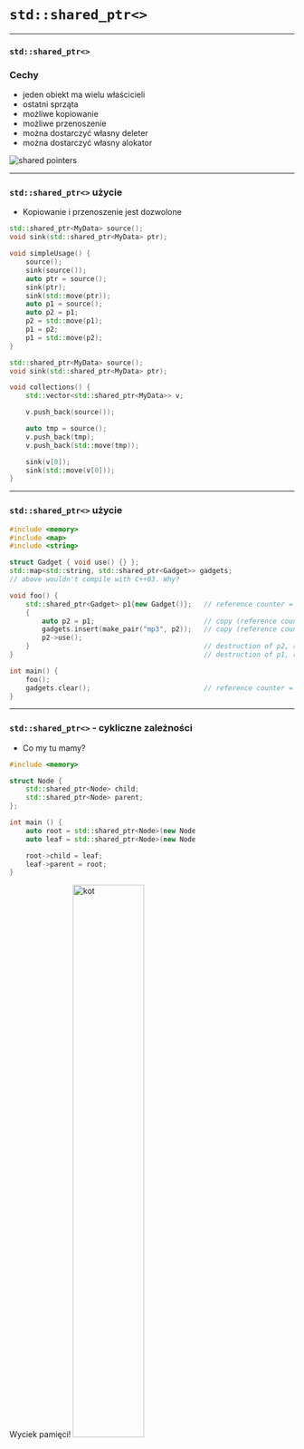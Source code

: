 ﻿<!-- .slide: data-background="#111111" -->

# `std::shared_ptr<>`

___

### `std::shared_ptr<>`

### Cechy

* <!-- .element: class="fragment fade-in" --> jeden obiekt ma wielu właścicieli
* <!-- .element: class="fragment fade-in" --> ostatni sprząta
* <!-- .element: class="fragment fade-in" --> możliwe kopiowanie
* <!-- .element: class="fragment fade-in" --> możliwe przenoszenie
* <!-- .element: class="fragment fade-in" --> można dostarczyć własny deleter
* <!-- .element: class="fragment fade-in" --> można dostarczyć własny alokator

<img src="../img/sharedptr1inverted.png" alt="shared pointers" class="plain fragment fade-in">

___
<!-- .slide: style="font-size: 0.85em" -->

### `std::shared_ptr<>` użycie

* Kopiowanie i przenoszenie jest dozwolone

<div class="multicolumn">
<div class="col">

```cpp
std::shared_ptr<MyData> source();
void sink(std::shared_ptr<MyData> ptr);

void simpleUsage() {
    source();
    sink(source());
    auto ptr = source();
    sink(ptr);
    sink(std::move(ptr));
    auto p1 = source();
    auto p2 = p1;
    p2 = std::move(p1);
    p1 = p2;
    p1 = std::move(p2);
}

```

</div>

<div class="col">

```cpp
std::shared_ptr<MyData> source();
void sink(std::shared_ptr<MyData> ptr);

void collections() {
    std::vector<std::shared_ptr<MyData>> v;

    v.push_back(source());

    auto tmp = source();
    v.push_back(tmp);
    v.push_back(std::move(tmp));

    sink(v[0]);
    sink(std::move(v[0]));
}
```

</div>

___
<!-- .slide: style="font-size: 0.83em" -->

### `std::shared_ptr<>` użycie

```cpp
#include <memory>
#include <map>
#include <string>

struct Gadget { void use() {} };
std::map<std::string, std::shared_ptr<Gadget>> gadgets;
// above wouldn't compile with C++03. Why?

void foo() {
    std::shared_ptr<Gadget> p1{new Gadget()};   // reference counter = 1
    {
        auto p2 = p1;                           // copy (reference counter == 2)
        gadgets.insert(make_pair("mp3", p2));   // copy (reference counter == 3)
        p2->use();
    }                                           // destruction of p2, reference counter = 2
}                                               // destruction of p1, reference counter = 1

int main() {
    foo();
    gadgets.clear();                            // reference counter = 0 - gadget is removed
}
```

___

### `std::shared_ptr<>` - cykliczne zależności

* Co my tu mamy?

<div class="multicolumn" style="position: relative">
<div class="col" style="width: 65%; flex: none">

```cpp
#include <memory>

struct Node {
    std::shared_ptr<Node> child;
    std::shared_ptr<Node> parent;
};

int main () {
    auto root = std::shared_ptr<Node>(new Node);
    auto leaf = std::shared_ptr<Node>(new Node);

    root->child = leaf;
    leaf->parent = root;
}


```

</div>

<div class="col fragment fade-in">
    Wyciek pamięci!
    <img src="../img/kot.jpg" alt="kot" class="plain" style="height: 50%">

</div>
